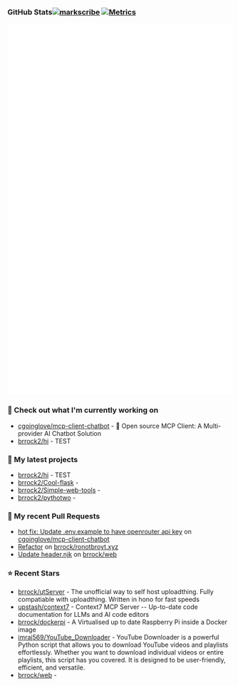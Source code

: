 
### GitHub Stats[![markscribe](https://github.com/brrock2/brrock2/actions/workflows/markscribe.yml/badge.svg)](https://github.com/brrock2/brrock2/actions/workflows/markscribe.yml) [![Metrics](https://github.com/brrock2/brrock2/actions/workflows/update-readme.yml/badge.svg)](https://github.com/brrock2/brrock2/actions/workflows/update-readme.yml)
<p align="left"><img src="https://raw.githubusercontent.com/brrock2/brrock2/main/github-metrics.svg" /></p>

### 👷 Check out what I'm currently working on

- [cgoinglove/mcp-client-chatbot](https://github.com/cgoinglove/mcp-client-chatbot) - 🚀 Open source MCP Client: A Multi-provider AI Chatbot Solution
- [brrock2/hi](https://github.com/brrock2/hi) - TEST
### 🌱 My latest projects

- [brrock2/hi](https://github.com/brrock2/hi) - TEST
- [brrock2/Cool-flask](https://github.com/brrock2/Cool-flask) - 
- [brrock2/Simple-web-tools](https://github.com/brrock2/Simple-web-tools) - 
- [brrock2/pythotwo](https://github.com/brrock2/pythotwo) - 
### 🔨 My recent Pull Requests

- [hot fix: Update .env.example to have openrouter api key](https://github.com/cgoinglove/mcp-client-chatbot/pull/44) on [cgoinglove/mcp-client-chatbot](https://github.com/cgoinglove/mcp-client-chatbot)
- [Refactor](https://github.com/brrock/ronotbroyt.xyz/pull/107) on [brrock/ronotbroyt.xyz](https://github.com/brrock/ronotbroyt.xyz)
- [Update header.njk](https://github.com/brrock/web/pull/4) on [brrock/web](https://github.com/brrock/web)
### ⭐ Recent Stars

- [brrock/utServer](https://github.com/brrock/utServer) - The unofficial way to self host uploadthing. Fully compatiable with uploadthing. Written in hono for fast speeds
- [upstash/context7](https://github.com/upstash/context7) - Context7 MCP Server -- Up-to-date code documentation for LLMs and AI code editors
- [brrock/dockerpi](https://github.com/brrock/dockerpi) - A Virtualised up to date Raspberry Pi inside a Docker image
- [imraj569/YouTube_Downloader](https://github.com/imraj569/YouTube_Downloader) - YouTube Downloader is a powerful Python script that allows you to download YouTube videos and playlists effortlessly. Whether you want to download individual videos or entire playlists, this script has you covered. It is designed to be user-friendly, efficient, and versatile.
- [brrock/web](https://github.com/brrock/web) - 
